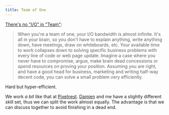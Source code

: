 ```yaml
---
title: Team of One
---
```


[There's no "I/O" in "Team"](http://edu.mkrecny.com/thoughts/theres-no-io-in-team):

> When you're a team of one, your I/O bandwidth is almost infinite. It's all in your brain, so you don't have to explain anything, write anything down, have meetings, draw on whiteboards, etc. Your available time to work collapses down to solving specific business problems with every line of code or web page update. Imagine a case where you never have to compromise, argue, make brain dead concessions or spend resources on proving your position. Assuming you are right, and have a good head for business, marketing and writing half-way decent code, you can solve a small problem very efficiently.

Hard but hyper-efficient.

We work _a bit_ like that at [Pixelnest](http://pixelnest.io). [Damien](http://dmayance.com) and me have a slightly different skill set, thus we can split the work almost equally. The advantage is that we can discuss together to avoid finishing in a dead end.

